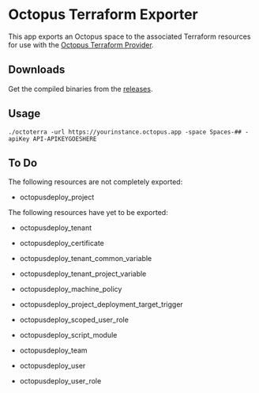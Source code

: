 # Octopus Terraform Exporter

This app exports an Octopus space to the associated Terraform resources for use with the 
[Octopus Terraform Provider](https://registry.terraform.io/providers/OctopusDeployLabs/octopusdeploy).

## Downloads

Get the compiled binaries from the [releases](https://github.com/mcasperson/OctopusTerraformExport/releases).

## Usage

```
./octoterra -url https://yourinstance.octopus.app -space Spaces-## -apiKey API-APIKEYGOESHERE
```

## To Do

The following resources are not completely exported:
* octopusdeploy_project

The following resources have yet to be exported:

* octopusdeploy_tenant
* octopusdeploy_certificate
* octopusdeploy_tenant_common_variable
* octopusdeploy_tenant_project_variable

* octopusdeploy_machine_policy
* octopusdeploy_project_deployment_target_trigger
* octopusdeploy_scoped_user_role
* octopusdeploy_script_module
* octopusdeploy_team
* octopusdeploy_user
* octopusdeploy_user_role


